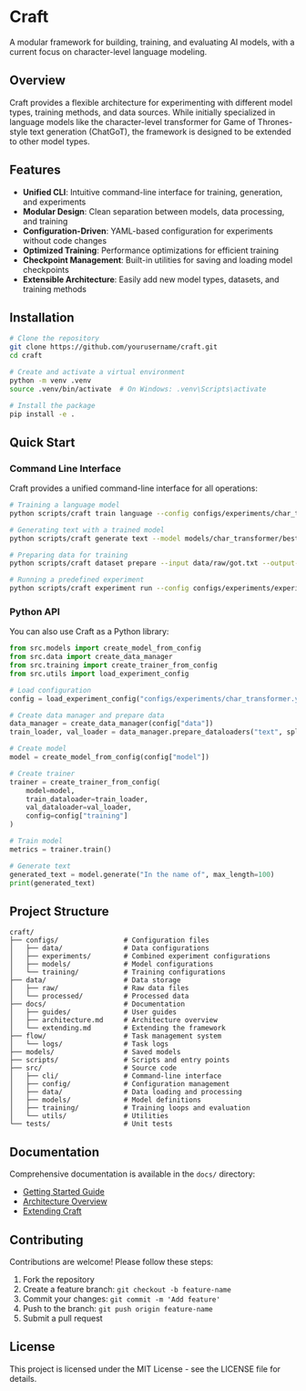 # Craft

A modular framework for building, training, and evaluating AI models, with a current focus on character-level language modeling.

## Overview

Craft provides a flexible architecture for experimenting with different model types, training methods, and data sources. While initially specialized in language models like the character-level transformer for Game of Thrones-style text generation (ChatGoT), the framework is designed to be extended to other model types.

## Features

- **Unified CLI**: Intuitive command-line interface for training, generation, and experiments
- **Modular Design**: Clean separation between models, data processing, and training
- **Configuration-Driven**: YAML-based configuration for experiments without code changes
- **Optimized Training**: Performance optimizations for efficient training
- **Checkpoint Management**: Built-in utilities for saving and loading model checkpoints
- **Extensible Architecture**: Easily add new model types, datasets, and training methods

## Installation

```bash
# Clone the repository
git clone https://github.com/yourusername/craft.git
cd craft

# Create and activate a virtual environment
python -m venv .venv
source .venv/bin/activate  # On Windows: .venv\Scripts\activate

# Install the package
pip install -e .
```

## Quick Start

### Command Line Interface

Craft provides a unified command-line interface for all operations:

```bash
# Training a language model
python scripts/craft train language --config configs/experiments/char_transformer.yaml

# Generating text with a trained model
python scripts/craft generate text --model models/char_transformer/best_model.pt --prompt "The king"

# Preparing data for training
python scripts/craft dataset prepare --input data/raw/got.txt --output-dir data/processed

# Running a predefined experiment
python scripts/craft experiment run --config configs/experiments/experiment1.yaml
```

### Python API

You can also use Craft as a Python library:

```python
from src.models import create_model_from_config
from src.data import create_data_manager
from src.training import create_trainer_from_config
from src.utils import load_experiment_config

# Load configuration
config = load_experiment_config("configs/experiments/char_transformer.yaml")

# Create data manager and prepare data
data_manager = create_data_manager(config["data"])
train_loader, val_loader = data_manager.prepare_dataloaders("text", split=["train", "val"])

# Create model
model = create_model_from_config(config["model"])

# Create trainer
trainer = create_trainer_from_config(
    model=model,
    train_dataloader=train_loader,
    val_dataloader=val_loader,
    config=config["training"]
)

# Train model
metrics = trainer.train()

# Generate text
generated_text = model.generate("In the name of", max_length=100)
print(generated_text)
```

## Project Structure

```
craft/
├── configs/                # Configuration files
│   ├── data/               # Data configurations
│   ├── experiments/        # Combined experiment configurations
│   ├── models/             # Model configurations
│   └── training/           # Training configurations
├── data/                   # Data storage
│   ├── raw/                # Raw data files
│   └── processed/          # Processed data
├── docs/                   # Documentation
│   ├── guides/             # User guides
│   ├── architecture.md     # Architecture overview
│   └── extending.md        # Extending the framework
├── flow/                   # Task management system
│   └── logs/               # Task logs
├── models/                 # Saved models
├── scripts/                # Scripts and entry points
├── src/                    # Source code
│   ├── cli/                # Command-line interface
│   ├── config/             # Configuration management
│   ├── data/               # Data loading and processing
│   ├── models/             # Model definitions
│   ├── training/           # Training loops and evaluation
│   └── utils/              # Utilities
└── tests/                  # Unit tests
```

## Documentation

Comprehensive documentation is available in the `docs/` directory:

- [Getting Started Guide](docs/guides/getting_started.md)
- [Architecture Overview](docs/architecture.md)
- [Extending Craft](docs/extending.md)

## Contributing

Contributions are welcome! Please follow these steps:

1. Fork the repository
2. Create a feature branch: `git checkout -b feature-name`
3. Commit your changes: `git commit -m 'Add feature'`
4. Push to the branch: `git push origin feature-name`
5. Submit a pull request

## License

This project is licensed under the MIT License - see the LICENSE file for details.